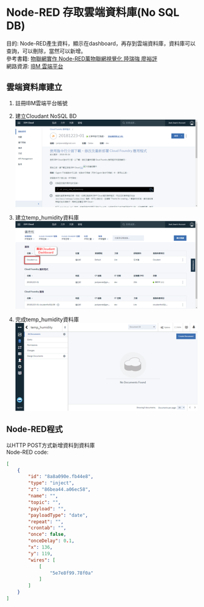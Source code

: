 # Node-RED 存取雲端資料庫(No SQL DB)
目的: Node-RED產生資料，顯示在dashboard，再存到雲端資料庫，資料庫可以查詢，可以刪除，當然可以新增。<br>
參考書籍: [物聯網實作 Node-RED萬物聯網視覺化 陸瑞強 廖裕評](https://books.google.com.tw/books?id=5DFsDwAAQBAJ&printsec=frontcover&hl=zh-TW&source=gbs_ge_summary_r&cad=0#v=onepage&q&f=false)<br>
網路資源: [IBM 雲端平台](https://www.ibm.com/cloud-computing/bluemix/zh-hant)<br>

## 雲端資料庫建立
1. 註冊IBM雲端平台帳號

2. 建立Cloudant NoSQL BD
![alt text](https://github.com/jackjeanab/Node-RED/blob/master/IBM_CloudDB_1.png?raw=true "Cloudant NoSQL BD")

3. 建立temp_humidity資料庫
![alt text](https://github.com/jackjeanab/Node-RED/blob/master/IBM_CloudDB_2.png?raw=true "進入Cloudant NoSQL BD")

4. 完成temp_humidity資料庫<br>
![alt text](https://github.com/jackjeanab/Node-RED/blob/master/IBM_CloudDB_3.png?raw=true "Cloudant Dashboard")

## Node-RED程式
以HTTP POST方式新增資料到資料庫<br>
Node-RED code:
```JSON
[
    {
        "id": "8a8a090e.fb44e8",
        "type": "inject",
        "z": "86bea44.a06ec58",
        "name": "",
        "topic": "",
        "payload": "",
        "payloadType": "date",
        "repeat": "",
        "crontab": "",
        "once": false,
        "onceDelay": 0.1,
        "x": 136,
        "y": 119,
        "wires": [
            [
                "5e7e8f99.78f0a"
            ]
        ]
    }
]
```
